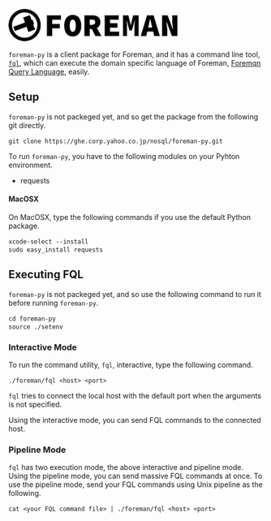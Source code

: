 ![foreman_logo](doc/img/icon.png)

`foreman-py` is a client package for Foreman, and it has a command line tool, [`fql`](./doc/fql.md), which can execute the domain specific language of Foreman, [Foremqn Query Language](https://ghe.corp.yahoo.co.jp/nosql/foreman-doc/blob/master/dsl.md), easily.

## Setup

`foreman-py` is not packeged yet, and so get the package from the following git directly.
```
git clone https://ghe.corp.yahoo.co.jp/nosql/foreman-py.git
```

To run `foreman-py`, you have to the following modules on your Pyhton environment.

- requests

#### MacOSX

On MacOSX, type the following commands if you use the default Python package.

```
xcode-select --install
sudo easy_install requests
```

## Executing FQL

`foreman-py` is not packeged yet, and so use the following command to run it before running `foreman-py`.

```
cd foreman-py
source ./setenv
```

### Interactive Mode

To run the command utility, `fql`, interactive, type the following command.

```
./foreman/fql <host> <port>
```

`fql` tries to connect the local host with the default port when the arguments is not specified.

Using the interactive mode, you can send FQL commands to the connected host.

### Pipeline Mode

`fql` has two execution mode, the above interactive and pipeline mode.
Using the pipeline mode, you can send massive FQL commands at once.
To use the pipeline mode, send your FQL commands using Unix pipeline as the following.

```
cat <your FQL command file> | ./foreman/fql <host> <port>
```

